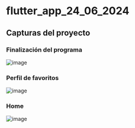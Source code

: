 # flutter_app_24_06_2024

## Capturas del proyecto

### Finalización del programa

![image](https://github.com/Washitox/Flutter-app/assets/117743091/09c4f142-b27a-4442-8e0a-5702162955c8)

### Perfil de favoritos

![image](https://github.com/Washitox/Flutter-app/assets/117743091/6f918ba8-726c-4ab7-b811-094e88879774)

### Home

![image](https://github.com/Washitox/Flutter-app/assets/117743091/fe07adc9-073e-4a55-9780-6c8c8aef0b2b)



